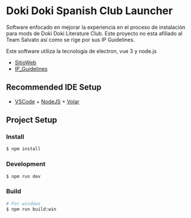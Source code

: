# Doki Doki Spanish Club Launcher

Software enfocado en mejorar la experiencia en el proceso de instalación para mods de Doki Doki Literature Club. Este proyecto no esta afiliado al Team Salvato así como se rige por sus IP Guidelines.

Este software utiliza la tecnología de electron, vue 3 y node.js

- [SitioWeb](https://www.dokidokispanish.club/)
- [IP_Guidelines](https://teamsalvato.com/ip-guidelines)

## Recommended IDE Setup

- [VSCode](https://code.visualstudio.com/) + [NodeJS](https://nodejs.org) + [Volar](https://marketplace.visualstudio.com/items?itemName=Vue.volar)

## Project Setup

### Install

```bash
$ npm install
```

### Development

```bash
$ npm run dev
```

### Build

```bash
# For windows
$ npm run build:win

```
